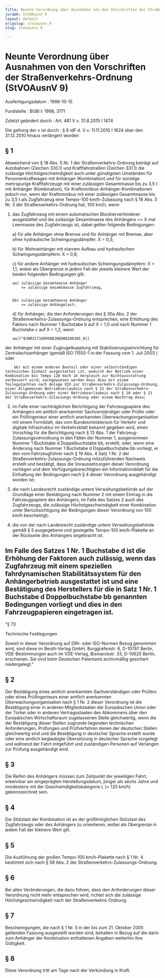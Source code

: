 ```yaml
---
Title: Neunte Verordnung über Ausnahmen von den Vorschriften der Straßenverkehrs-Ordnung
jurabk: StVOAusnV 9
layout: default
origslug: stvoausnv_9
slug: stvoausnv_9

---
```


# Neunte Verordnung über Ausnahmen von den Vorschriften der Straßenverkehrs-Ordnung (StVOAusnV 9)

Ausfertigungsdatum
:   1998-10-15

Fundstelle
:   BGBl I: 1998, 3171

Zuletzt geändert durch
:   Art. 481 V v. 31.8.2015 I 1474

Die geltung der v ist durch
:   § 8 idF d. V v. 11.11.2010 I 1624 über den 31.12.2010 hinaus verlängert worden


## § 1

Abweichend von § 18 Abs. 5 Nr. 1 der Straßenverkehrs-Ordnung beträgt auf Autobahnen (Zeichen 330.1) und Kraftfahrstraßen (Zeichen 331.1) die zulässige Höchstgeschwindigkeit auch unter günstigsten Umständen für Personenkraftwagen mit Anhänger (Kombination) und für sonstige mehrspurige Kraftfahrzeuge mit einer zulässigen Gesamtmasse bis zu 3,5 t mit Anhänger (Kombination), für Kraftomnibus-Anhänger-Kombinationen jedoch nur, wenn der Kraftomnibus mit einer zulässigen Gesamtmasse bis zu 3,5 t als Zugfahrzeug eine Tempo-100 km/h-Zulassung nach § 18 Abs. 5 Nr. 3 der Straßenverkehrs-Ordnung hat, 100 km/h, wenn

1.  das Zugfahrzeug mit einem automatischen Blockierverhinderer ausgestattet und die zulässige Gesamtmasse des Anhängers
    <= X mal Leermasse des Zugfahrzeugs ist, dabei gelten folgende Bedingungen:

    a)  für alle Anhänger ohne Bremse und für Anhänger mit Bremse, aber ohne hydraulische Schwingungsdämpfer: X = 0,3;


    b)  für Wohnanhänger mit starrem Aufbau und hydraulischen Schwingungsdämpfern: X = 0,8;


    c)  für andere Anhänger mit hydraulischen Schwingungsdämpfern: X = 1,1, wobei als Obergrenze in jedem Fall der jeweils kleinere Wert der beiden folgenden Bedingungen gilt:

        aa) zulässige Gesamtmasse Anhänger
            <= zulässige Gesamtmasse Zugfahrzeug,


        bb) zulässige Gesamtmasse Anhänger
            <= zulässige Anhängelast;





    d)  für Anhänger, die den Anforderungen des § 30a Abs. 2 der Straßenverkehrs-Zulassungs-Ordnung entsprechen, eine Erhöhung des Faktors nach Nummer 1 Buchstabe b auf X = 1,0 und nach Nummer 1 Buchstabe c auf X = 1,2, wenn

        aa)[^BJNR317100998BJNE000208305_01]
 der Anhänger mit einer Zugkugelkupplung mit Stabilisierungseinrichtung für Zentralachsanhänger (gemäß ISO 11555-1 in der Fassung vom 1. Juli 2003
            ) oder


        bb) mit einem anderen Bauteil oder einer selbstständigen technischen Einheit ausgestattet ist, wodurch der Betrieb einer Kombination bis Tempo 120 km/h im Vergleich zur Nichtausstattung verbessert wird; nachgewiesen werden muss dies mit einem Teilegutachten nach Anlage XIX zur Straßenverkehrs-Zulassungs-Ordnung, einer Allgemeinen Betriebserlaubnis nach § 22 der Straßenverkehrs-Zulassungs-Ordnung oder einer Betriebserlaubnis nach § 20 oder § 21 der Straßenverkehrs-Zulassungs-Ordnung oder einem Nachtrag dazu;








2.  im Falle einer nachträglichen Berichtigung der Fahrzeugpapiere des Anhängers ein amtlich anerkannter Sachverständiger oder Prüfer oder ein Prüfingenieur einer amtlich anerkannten Überwachungsorganisation mit einem Formblatt, das vom Bundesministerium für Verkehr und digitale Infrastruktur im Verkehrsblatt bekannt gegeben wird, einen Vorschlag für die Berichtigung nach § 13 Abs. 1 der Fahrzeug-Zulassungsverordnung in den Fällen der Nummer 1, ausgenommen Nummer 1 Buchstabe d Doppelbuchstabe bb, erstellt, oder, wenn eine Änderung nach Nummer 1 Buchstabe d Doppelbuchstabe bb vorliegt, er den vom Fahrzeugführer nach § 19 Abs. 4 Satz 1 Nr. 2 der Straßenverkehrs-Zulassungs-Ordnung mitzuführenden Nachweis erstellt und bestätigt, dass die Voraussetzungen dieser Verordnung vorliegen und dem Verfügungsberechtigten ein Informationsblatt für die Einhaltung der Bedingungen nach § 4 dieser Verordnung ausgehändigt worden ist;


3.  die nach Landesrecht zuständige untere Verwaltungsbehörde auf der Grundlage einer Bestätigung nach Nummer 2 mit einem Eintrag in die Fahrzeugpapiere des Anhängers, im Falle des Satzes 2 auch des Zugfahrzeugs, die zulässige Höchstgeschwindigkeit einer Kombination unter Berücksichtigung der Bedingungen dieser Verordnung von 100 km/h bescheinigt;


4.  die von der nach Landesrecht zuständige untere Verwaltungsbehörde gemäß § 5 ausgegebene und gesiegelte Tempo-100 km/h-Plakette an der Rückseite des Anhängers angebracht ist.



Im Falle des Satzes 1 Nr. 1 Buchstabe d ist die Erhöhung der Faktoren auch zulässig, wenn das Zugfahrzeug mit einem speziellen fahrdynamischen Stabilitätssystem für den Anhängerbetrieb ausgestattet ist und eine Bestätigung des Herstellers für die in Satz 1 Nr. 1 Buchstabe d Doppelbuchstabe bb genannten Bedingungen vorliegt und dies in den Fahrzeugpapieren eingetragen ist.
----------

[^BJNR317100998BJNE000208305_01]:     Als Fundstelle und Bezugsquelle der ISO-Norm 11555-1 gilt § 73 der Straßenverkehrs-Zulassungs-Ordnung mit folgendem Wortlaut:



"§ 73


Technische Festlegungen



Soweit in dieser Verordnung auf DIN- oder ISO-Normen Bezug genommen wird, sind diese im Beuth-Verlag GmbH, Burggrafenstr. 6, D-10787 Berlin, VDE-Bestimmungen auch im VDE-Verlag, Bismarckstr. 33, D-10625 Berlin, erschienen. Sie sind beim Deutschen Patentamt archivmäßig gesichert niedergelegt."





## § 2

Der Bestätigung eines amtlich anerkannten Sachverständigen oder Prüfers oder eines Prüfingenieurs einer amtlich anerkannten Überwachungsorganisation nach § 1 Nr. 2 dieser Verordnung ist die Bestätigung einer in anderen Mitgliedstaaten der Europäischen Union oder der Türkei oder in anderen Vertragsstaaten des Abkommens über den Europäischen Wirtschaftsraum zugelassenen Stelle gleichwertig, wenn die der Bestätigung dieser Stellen zugrunde liegenden technischen Anforderungen, Prüfungen und Prüfverfahren denen der deutschen Stellen gleichwertig sind und die Bestätigung in deutscher Sprache erstellt wurde oder eine amtlich beglaubigte Übersetzung in deutscher Sprache vorgelegt und während der Fahrt mitgeführt und zuständigen Personen auf Verlangen zur Prüfung ausgehändigt wird.


## § 3

Die Reifen des Anhängers müssen zum Zeitpunkt der jeweiligen Fahrt, erkennbar am eingeprägten Herstellungsdatum, jünger als sechs Jahre und mindestens mit der Geschwindigkeitskategorie L (= 120 km/h) gekennzeichnet sein.


## § 4

Die Stützlast der Kombination ist an der größtmöglichen Stützlast des Zugfahrzeugs oder des Anhängers zu orientieren, wobei als Obergrenze in jedem Fall der kleinere Wert gilt.


## § 5

Die Ausführung der großen Tempo-100 km/h-Plakette nach § 1 Nr. 4 bestimmt sich nach § 58 Abs. 2 der Straßenverkehrs-Zulassungs-Ordnung.


## § 6

Bei allen Veränderungen, die dazu führen, dass den Anforderungen dieser Verordnung nicht mehr entsprochen wird, richtet sich die zulässige Höchstgeschwindigkeit nach der Straßenverkehrs-Ordnung.


## § 7

Bescheinigungen, die nach § 1 Nr. 5 in der bis zum 21. Oktober 2005 geltenden Fassung ausgestellt worden sind, behalten in Bezug auf die darin zum Anhänger der Kombination enthaltenen Angaben weiterhin ihre Gültigkeit.


## § 8

Diese Verordnung tritt am Tage nach der Verkündung in Kraft.


